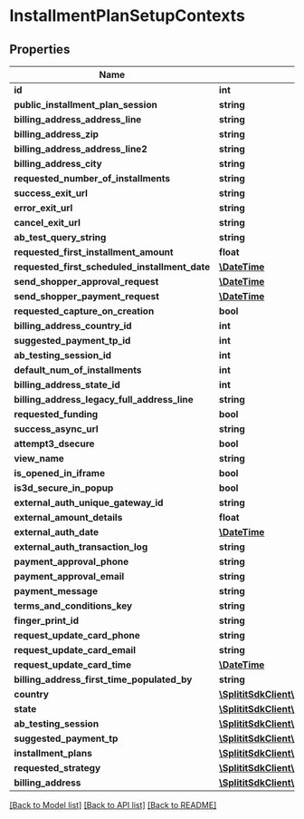 # InstallmentPlanSetupContexts

## Properties
Name | Type | Description | Notes
------------ | ------------- | ------------- | -------------
**id** | **int** |  | 
**public_installment_plan_session** | **string** |  | [optional] 
**billing_address_address_line** | **string** |  | [optional] 
**billing_address_zip** | **string** |  | [optional] 
**billing_address_address_line2** | **string** |  | [optional] 
**billing_address_city** | **string** |  | [optional] 
**requested_number_of_installments** | **string** |  | [optional] 
**success_exit_url** | **string** |  | [optional] 
**error_exit_url** | **string** |  | [optional] 
**cancel_exit_url** | **string** |  | [optional] 
**ab_test_query_string** | **string** |  | [optional] 
**requested_first_installment_amount** | **float** |  | 
**requested_first_scheduled_installment_date** | [**\DateTime**](\DateTime.md) |  | [optional] 
**send_shopper_approval_request** | [**\DateTime**](\DateTime.md) |  | [optional] 
**send_shopper_payment_request** | [**\DateTime**](\DateTime.md) |  | [optional] 
**requested_capture_on_creation** | **bool** |  | [optional] 
**billing_address_country_id** | **int** |  | [optional] 
**suggested_payment_tp_id** | **int** |  | [optional] 
**ab_testing_session_id** | **int** |  | [optional] 
**default_num_of_installments** | **int** |  | 
**billing_address_state_id** | **int** |  | [optional] 
**billing_address_legacy_full_address_line** | **string** |  | [optional] 
**requested_funding** | **bool** |  | [optional] 
**success_async_url** | **string** |  | [optional] 
**attempt3_dsecure** | **bool** |  | [optional] 
**view_name** | **string** |  | [optional] 
**is_opened_in_iframe** | **bool** |  | 
**is3d_secure_in_popup** | **bool** |  | [optional] 
**external_auth_unique_gateway_id** | **string** |  | [optional] 
**external_amount_details** | **float** |  | 
**external_auth_date** | [**\DateTime**](\DateTime.md) |  | 
**external_auth_transaction_log** | **string** |  | [optional] 
**payment_approval_phone** | **string** |  | [optional] 
**payment_approval_email** | **string** |  | [optional] 
**payment_message** | **string** |  | [optional] 
**terms_and_conditions_key** | **string** |  | [optional] 
**finger_print_id** | **string** |  | [optional] 
**request_update_card_phone** | **string** |  | [optional] 
**request_update_card_email** | **string** |  | [optional] 
**request_update_card_time** | [**\DateTime**](\DateTime.md) |  | [optional] 
**billing_address_first_time_populated_by** | **string** |  | [optional] 
**country** | [**\SplititSdkClient\Model\Countries**](Countries.md) |  | [optional] 
**state** | [**\SplititSdkClient\Model\CountrySubdivisions**](CountrySubdivisions.md) |  | [optional] 
**ab_testing_session** | [**\SplititSdkClient\Model\PaymentFormTPABTestingDefinition**](PaymentFormTPABTestingDefinition.md) |  | [optional] 
**suggested_payment_tp** | [**\SplititSdkClient\Model\VersionedTouchPoints**](VersionedTouchPoints.md) |  | [optional] 
**installment_plans** | [**\SplititSdkClient\Model\InstallmentPlans[]**](InstallmentPlans.md) |  | [optional] 
**requested_strategy** | [**\SplititSdkClient\Model\PlanStrategy**](PlanStrategy.md) |  | [optional] 
**billing_address** | [**\SplititSdkClient\Model\AddressData2**](AddressData2.md) |  | [optional] 

[[Back to Model list]](../README.md#documentation-for-models) [[Back to API list]](../README.md#documentation-for-api-endpoints) [[Back to README]](../README.md)


